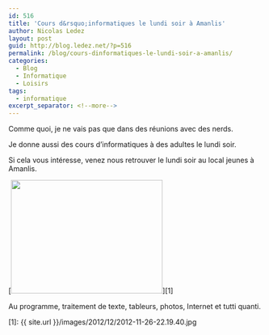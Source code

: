 ```yaml
---
id: 516
title: 'Cours d&rsquo;informatiques le lundi soir à Amanlis'
author: Nicolas Ledez
layout: post
guid: http://blog.ledez.net/?p=516
permalink: /blog/cours-dinformatiques-le-lundi-soir-a-amanlis/
categories:
  - Blog
  - Informatique
  - Loisirs
tags:
  - informatique
excerpt_separator: <!--more-->
---
```

Comme quoi, je ne vais pas que dans des réunions avec des nerds.

Je donne aussi des cours d&rsquo;informatiques à des adultes le lundi soir.

<!--more-->

Si cela vous intéresse, venez nous retrouver le lundi soir au local jeunes à Amanlis.

[<img class="alignnone size-medium wp-image-517" title="Cours d'informatiques à Amanlis" src="{{ site.url }}/images/2012/12/2012-11-26-22.19.40-300x225.jpg" alt="" width="300" height="225" srcset="{{ site.url }}/images/2012/12/2012-11-26-22.19.40-300x225.jpg 300w, {{ site.url }}/images/2012/12/2012-11-26-22.19.40-1024x768.jpg 1024w" sizes="(max-width: 300px) 100vw, 300px" />][1]

Au programme, traitement de texte, tableurs, photos, Internet et tutti quanti.

 [1]: {{ site.url }}/images/2012/12/2012-11-26-22.19.40.jpg
